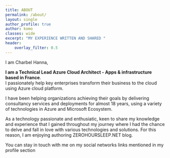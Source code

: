 ```yaml
---
title: ABOUT
permalink: /about/
layout: single
author_profile: true
author: komo
classes: wide
excerpt: "MY EXPERIENCE WRITTEN AND SHARED "
header:
    overlay_filter: 0.5
---
```


I am Charbel Hanna,  

<strong> I am a Technical Lead Azure Cloud Architect - Apps &amp; infrastructure based in France</strong>.<br>I passionately help key enterprises transform their business to the cloud using Azure cloud platform.

I have been helping organizations achieving their goals by delivering consultancy services and deployments for almost 18 years, using a variety of technologies in Azure and Microsoft Ecosystem.

As a technology passionate and enthusiatic, keen to share my knowledge and experience that I gained throughout my journey where I had the chance to delve and fall in love with various technologies and solutions. For this reason, I am enjoying authoring ZEROHOURSLEEP.NET blog.

You can stay in touch with me on my social networks links mentioned in my profile section

